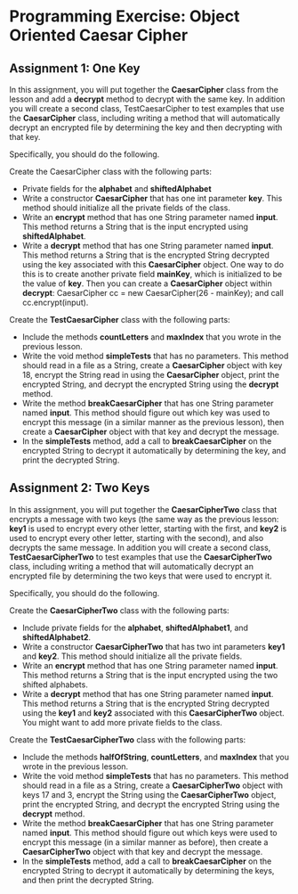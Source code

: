 # Programming Exercise: Object Oriented Caesar Cipher

## Assignment 1: One Key
In this assignment, you will put together the __CaesarCipher__ class from the lesson and add a __decrypt__ method to decrypt with the same key. In addition you will create a second class, TestCaesarCipher to test examples that use the __CaesarCipher__ class, including writing a method that will automatically decrypt an encrypted file by determining the key and then decrypting with that key.

Specifically, you should do the following.

Create the CaesarCipher class with the following parts:
- Private fields for the __alphabet__ and __shiftedAlphabet__
- Write a constructor __CaesarCipher__ that has one int parameter __key__. This method should initialize all the private fields of the class.
- Write an __encrypt__ method that has one String parameter named __input__. This method returns a String that is the input encrypted using __shiftedAlphabet__.
- Write a __decrypt__ method that has one String parameter named __input__. This method returns a String that is the encrypted String decrypted using the key associated with this __CaesarCipher__ object. One way to do this is to create another private field __mainKey__, which is initialized to be the value of __key__. Then you can create a __CaesarCipher__ object within __decrypt__: CaesarCipher cc = new CaesarCipher(26 - mainKey); and call cc.encrypt(input).

Create the __TestCaesarCipher__ class with the following parts:
- Include the methods __countLetters__ and __maxIndex__ that you wrote in the previous lesson.
- Write the void method __simpleTests__ that has no parameters. This method should read in a file as a String, create a __CaesarCipher__ object with key 18, encrypt the String read in using the __CaesarCipher__ object, print the encrypted String, and decrypt the encrypted String using the __decrypt__ method.
- Write the method __breakCaesarCipher__ that has one String parameter named __input__. This method should figure out which key was used to encrypt this message (in a similar manner as the previous lesson), then create a __CaesarCipher__ object with that key and decrypt the message.
- In the __simpleTests__ method, add a call to __breakCaesarCipher__ on the encrypted String to decrypt it automatically by determining the key, and print the decrypted String.

## Assignment 2: Two Keys
In this assignment, you will put together the __CaesarCipherTwo__ class that encrypts a message with two keys (the same way as the previous lesson: __key1__ is used to encrypt every other letter, starting with the first, and __key2__ is used to encrypt every other letter, starting with the second), and also decrypts the same message. In addition you will create a second class, __TestCaesarCipherTwo__ to test examples that use the __CaesarCipherTwo__ class, including writing a method that will automatically decrypt an encrypted file by determining the two keys that were used to encrypt it. 

Specifically, you should do the following.

Create the __CaesarCipherTwo__ class with the following parts:
- Include private fields for the __alphabet__, __shiftedAlphabet1__, and __shiftedAlphabet2__.
- Write a constructor __CaesarCipherTwo__ that has two int parameters __key1__ and __key2__. This method should initialize all the private fields.
- Write an __encrypt__ method that has one String parameter named __input__. This method returns a String that is the input encrypted using the two shifted alphabets.
- Write a __decrypt__ method that has one String parameter named __input__. This method returns a String that is the encrypted String decrypted using the __key1__ and __key2__ associated with this __CaesarCipherTwo__ object. You might want to add more private fields to the class.

Create the __TestCaesarCipherTwo__ class with the following parts:
- Include the methods __halfOfString__, __countLetters__, and __maxIndex__ that you wrote in the previous lesson.
- Write the void method __simpleTests__ that has no parameters. This method should read in a file as a String, create a __CaesarCipherTwo__ object with keys 17 and 3, encrypt the String using the __CaesarCipherTwo__ object, print the encrypted String, and decrypt the encrypted String using the __decrypt__ method.
- Write the method __breakCaesarCipher__ that has one String parameter named __input__. This method should figure out which keys were used to encrypt this message (in a similar manner as before), then create a __CaesarCipherTwo__ object with that key and decrypt the message.
- In the __simpleTests__ method, add a call to __breakCaesarCipher__ on the encrypted String to decrypt it automatically by determining the keys, and then print the decrypted String.
